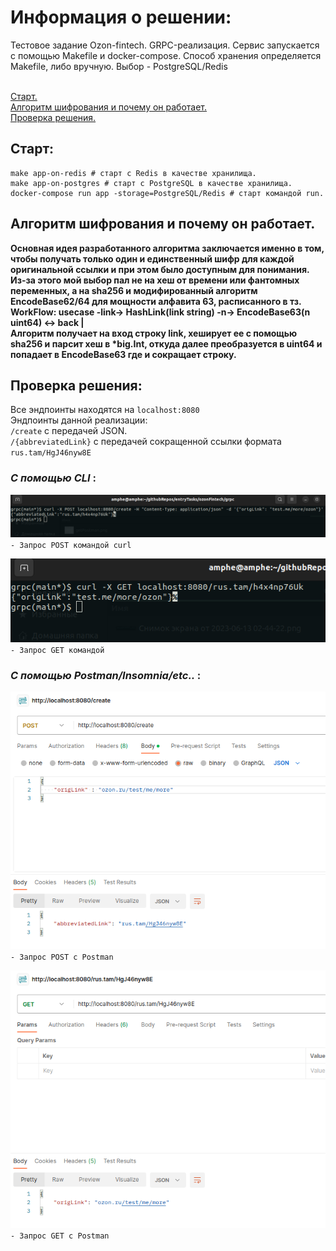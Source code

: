 # Информация о решении:

Тестовое задание Ozon-fintech. GRPC-реализация. 
Сервис запускается с помощью Makefile и docker-compose.
Способ хранения определяется Makefile, либо вручную. Выбор - PostgreSQL/Redis

<br>[Старт.](#старт)
<br>[Алгоритм шифрования и почему он работает.](#алгоритм-шифрования-и-почему-он-работает)
<br>[Проверка решения.](#проверка-решения)

## Старт:
    make app-on-redis # старт с Redis в качестве хранилища.
    make app-on-postgres # старт с PostgreSQL в качестве хранилища.
    docker-compose run app -storage=PostgreSQL/Redis # старт командой run.

## Алгоритм шифрования и почему он работает.
 <b>Основная идея разработанного алгоритма заключается именно в том, чтобы получать только один и единственный 
 шифр для каждой оригинальной ссылки и при этом было доступным для понимания. 
 Из-за этого мой выбор пал не на хеш от времени или фантомных переменных, а на 
 sha256 и модифированный алгоритм EncodeBase62/64 для мощности алфавита 63, расписанного в тз. 
 <br>WorkFlow: usecase -link-> HashLink(link string) -n-> EncodeBase63(n uint64) <-> back | 
 <br>Алгоритм получает на вход строку link, хеширует ее с помощью sha256 и парсит хеш в *big.Int, откуда далее
преобразуется в uint64 и попадает в EncodeBase63 где и сокращает строку.</br></b>

## Проверка решения:

  Все эндпоинты находятся на `localhost:8080`
  <br> Эндпоинты данной реализации:
  <br> `/create` с передачей JSON.
  <br> `/{abbreviatedLink}` с передачей сокращенной ссылки формата `rus.tam/HgJ46nyw8E`


### <i> С помощью CLI </i>: 

![screenPostCurl](images/postCurl.png)
<br>`- Запрос POST командой curl`

![screenGetCurl](images/getCurl.png)
<br>`- Запрос GET командой`

### <i> C помощью Postman/Insomnia/etc.. </i>:

![screenPostPostman](images/postPostman.png)
<br>`- Запрос POST c Postman`

![sceenGetPostman](images/getPostman.png)
<br>`- Запрос GET c Postman`
